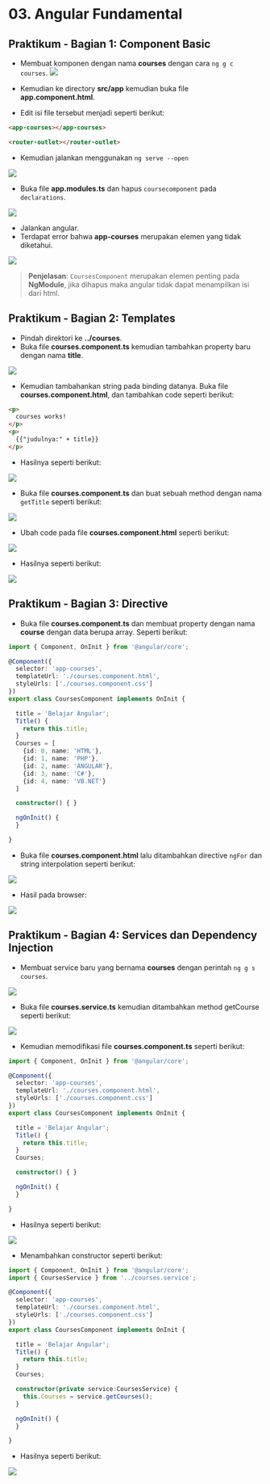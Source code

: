 # 03. Angular Fundamental

Praktikum - Bagian 1: Component Basic
---

* Membuat komponen dengan nama **courses** dengan cara ` ng g c courses `.
![](img/03/1.bmp)

* Kemudian ke directory **src/app** kemudian buka file **app.component.html**.
* Edit isi file tersebut menjadi seperti berikut:

```html
<app-courses></app-courses>

<router-outlet></router-outlet>
```

* Kemudian jalankan menggunakan ` ng serve --open `

![](img/03/2.bmp)

* Buka file **app.modules.ts** dan hapus ` coursecomponent ` pada ` declarations `.

![](img/03/3.bmp)

* Jalankan angular.
* Terdapat error bahwa **app-courses** merupakan elemen yang tidak diketahui.

![](img/03/4.bmp)

> **Penjelasan**: ` CoursesComponent ` merupakan elemen penting pada **NgModule**, jika dihapus maka angular tidak dapat menampilkan isi dari html.

Praktikum - Bagian 2: Templates
---

* Pindah direktori ke **../courses**.
* Buka file **courses.component.ts** kemudian tambahkan property baru dengan nama **title**.

![](img/03/5.bmp)

* Kemudian tambahankan string pada binding datanya. Buka file **courses.component.html**, dan tambahkan code seperti berikut:

```html
<p>
  courses works!
</p>
<p>
  {{"judulnya:" + title}}
</p>
```
* Hasilnya seperti berikut:

![](img/03/6.bmp)

* Buka file **courses.component.ts** dan buat sebuah method dengan nama ` getTitle ` seperti berikut:

![](img/03/7.bmp)

* Ubah code pada file **courses.component.html** seperti berikut:

![](img/03/9.bmp)

* Hasilnya seperti berikut:

![](img/03/8.bmp)

Praktikum - Bagian 3: Directive
---

* Buka file **courses.component.ts** dan membuat property dengan nama **course** dengan data berupa array. Seperti berikut:

```typescript
import { Component, OnInit } from '@angular/core';

@Component({
  selector: 'app-courses',
  templateUrl: './courses.component.html',
  styleUrls: ['./courses.component.css']
})
export class CoursesComponent implements OnInit {

  title = 'Belajar Angular';
  Title() {
    return this.title;
  }
  Courses = [
    {id: 0, name: 'HTML'},
    {id: 1, name: 'PHP'},
    {id: 2, name: 'ANGULAR'},
    {id: 3, name: 'C#'},
    {id: 4, name: 'VB.NET'}
  ]

  constructor() { }

  ngOnInit() {
  }

}
```

* Buka file **courses.component.html** lalu ditambahkan directive ` ngFor ` dan string interpolation seperti berikut:

![](img/03/10.bmp)

* Hasil pada browser:

![](img/03/11.bmp)

Praktikum - Bagian 4: Services dan Dependency Injection
---

* Membuat service baru yang bernama **courses** dengan perintah ` ng g s courses `.

![](img/03/12.bmp)

* Buka file **courses.service.ts** kemudian ditambahkan method getCourse seperti berikut:

![](img/03/13.bmp)

* Kemudian memodifikasi file **courses.component.ts** seperti berikut:

```typescript
import { Component, OnInit } from '@angular/core';

@Component({
  selector: 'app-courses',
  templateUrl: './courses.component.html',
  styleUrls: ['./courses.component.css']
})
export class CoursesComponent implements OnInit {

  title = 'Belajar Angular';
  Title() {
    return this.title;
  }
  Courses;

  constructor() { }

  ngOnInit() {
  }

}
```

* Hasilnya seperti berikut:

![](img/03/14.bmp)

* Menambahkan constructor seperti berikut:

```typescript
import { Component, OnInit } from '@angular/core';
import { CoursesService } from '../courses.service';

@Component({
  selector: 'app-courses',
  templateUrl: './courses.component.html',
  styleUrls: ['./courses.component.css']
})
export class CoursesComponent implements OnInit {

  title = 'Belajar Angular';
  Title() {
    return this.title;
  }
  Courses;

  constructor(private service:CoursesService) { 
    this.Courses = service.getCourses();
  }

  ngOnInit() {
  }

}
```

* Hasilnya seperti berikut:

![](img/03/14.bmp)

